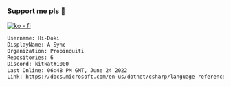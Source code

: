 ### Support me pls 🙏

[![ko - fi](https://ko-fi.com/img/githubbutton_sm.svg)](https://ko-fi.com/O5O4D6DP7)

  ```txt
  Username: Hi-Doki
  DisplayName: A-Sync
  Organization: Propinquiti
  Repositories: 6
  Discord: kitkat#1000
  Last Online: 06:48 PM GMT, June 24 2022
  Link: https://docs.microsoft.com/en-us/dotnet/csharp/language-reference/keywords/async
  ```       